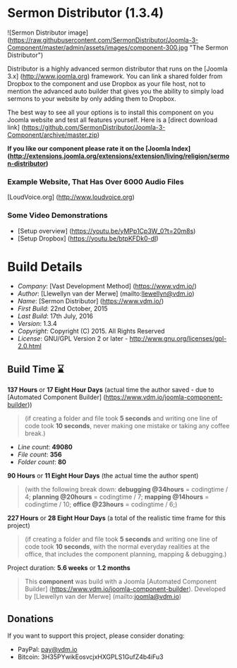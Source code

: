 # Sermon Distributor (1.3.4)

 ![Sermon Distributor image] (https://raw.githubusercontent.com/SermonDistributor/Joomla-3-Component/master/admin/assets/images/component-300.jpg "The Sermon Distributor")

Distributor is a highly advanced sermon distributor that runs on the [Joomla 3.x] (http://www.joomla.org) framework. You can link a shared folder from Dropbox to the component and use Dropbox as your file host, not to mention the advanced auto builder that gives you the ability to simply load sermons to your website by only adding them to Dropbox.

The best way to see all your options is to install this component on you Joomla website and test all features yourself. Here is a [direct download link] (https://github.com/SermonDistributor/Joomla-3-Component/archive/master.zip)

 **If you like our component please rate it on the [Joomla Index] (http://extensions.joomla.org/extensions/extension/living/religion/sermon-distributor)**

### Example Website, That Has Over 6000 Audio Files

[LoudVoice.org] (http://www.loudvoice.org)

### Some Video Demonstrations

+ [Setup overview] (https://youtu.be/yMPp1Cp3W_0?t=20m8s)
+ [Setup Dropbox] (https://youtu.be/btpKFDk0-dI)

# Build Details

+ *Company*: [Vast Development Method] (https://www.vdm.io/)
+ *Author*: [Llewellyn van der Merwe] (mailto:llewellyn@vdm.io)
+ *Name*: [Sermon Distributor] (https://www.vdm.io/)
+ *First Build*: 22nd October, 2015
+ *Last Build*: 17th July, 2016
+ *Version*: 1.3.4
+ *Copyright*: Copyright (C) 2015. All Rights Reserved
+ *License*: GNU/GPL Version 2 or later - http://www.gnu.org/licenses/gpl-2.0.html

## Build Time :hourglass:

**137 Hours** or **17 Eight Hour Days** (actual time the author saved -
due to [Automated Component Builder] (https://www.vdm.io/joomla-component-builder))

> (if creating a folder and file took **5 seconds** and writing one line of code took **10 seconds**,
> never making one mistake or taking any coffee break.)

+ *Line count*: **49080**
+ *File count*: **356**
+ *Folder count*: **80**

**90 Hours** or **11 Eight Hour Days** (the actual time the author spent)

> (with the following break down:
> **debugging @34hours** = codingtime / 4;
> **planning @20hours** = codingtime / 7;
> **mapping @14hours** = codingtime / 10;
> **office @23hours** = codingtime / 6;)

**227 Hours** or **28 Eight Hour Days**
(a total of the realistic time frame for this project)

> (if creating a folder and file took **5 seconds** and writing one line of code took **10 seconds**,
> with the normal everyday realities at the office, that includes the component planning, mapping & debugging.)

Project duration: **5.6 weeks** or **1.2 months**

> This **component** was build with a Joomla [Automated Component Builder] (https://www.vdm.io/joomla-component-builder).
> Developed by [Llewellyn van der Merwe] (mailto:joomla@vdm.io)

## Donations

 If you want to support this project, please consider donating:
 * PayPal: pay@vdm.io
 * Bitcoin: 3H35PYwikEosvcjxHXGPLS1GufZ4b4iFu3